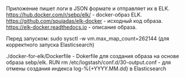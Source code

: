 Приложение пишет логи в JSON формате и отправляет их в ELK.
https://hub.docker.com/r/sebp/elk/ - docker-образ ELK. 
https://github.com/spujadas/elk-docker - исходный код образа.
https://elk-docker.readthedocs.io - описание образа.

Перед запуском:
    sudo sysctl -w vm.max_map_count=262144 (для корректного запуска 
Elasticsearch)

./docker-for-elk/Dockerfile - Dokerfile для создания образа на основе образа sebp/elk.
RUN rm /etc/logstash/conf.d/30-output.conf - для отмены создания индекса 
log-%{+YYYY.MM.dd} в Elasticsearch
